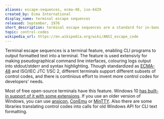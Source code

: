 ```yaml
---
aliases: escape-sequences, ecma-48, iso-6429
created_by: Ecma International
display_name: terminal escape sequences
released: September, 1976
short_description: terminal escape sequences are a standard for in-band signaling to control the cursor location, color, and other formatting of text in terminals.
topic: control-codes
wikipedia_url: https://en.wikipedia.org/wiki/ANSI_escape_code
---
```

Terminal escape sequences is a terminal feature,  enabling CLI programs to output formatted text into a terminal. The feature is used extensivly for making pseudographical command line interfaces, colouring logs output into stdout/stderr and syntax highlighting. Though standardized as [ECMA-48](https://www.ecma-international.org/publications/standards/Ecma-048.htm) and ISO/IEC JTC 1/SC 2, different terminals support different subsets of control codes, and there is continious effort to invent more control codes for developers' needs.

Most of free open-source terminals have this feature. Windows 10 [has built-in support of it with some extensions](https://docs.microsoft.com/en-us/windows/console/console-virtual-terminal-sequences). If you use an older version of Windows, you can use  [ansicon](https://github.com/adoxa/ansicon), [ConEmu](https://github.com/Maximus5/ConEmu) or  [MinTTY](https://github.com/mintty/mintty). Also there are some libraries translating control codes into calls for old Windows API for CLI text formatting.
